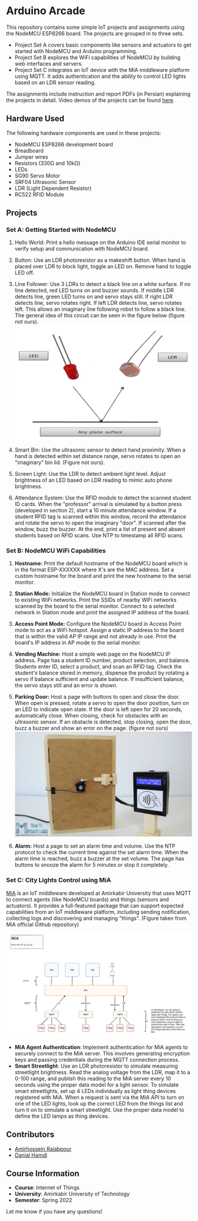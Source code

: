 # Arduino Arcade

This repository contains some simple IoT projects and assignments using the NodeMCU ESP8266 board. The projects are
grouped in to three sets.

- Project Set A covers basic components like sensors and actuators to get started with NodeMCU and Arduino programming.
- Project Set B explores the WiFi capabilities of NodeMCU by building web interfaces and servers.
- Project Set C integrates an IoT device with the MiA middleware platform using MQTT. It adds authentication and the
  ability to control LED lights based on an LDR sensor reading.

The assignments include instruction and report PDFs (in Persian) explaining the projects in detail. Video demos of the
projects can be found [here]().

## Hardware Used

The following hardware components are used in these projects:

- NodeMCU ESP8266 development board
- Breadboard
- Jumper wires
- Resistors (330Ω and 10kΩ)
- LEDs
- SG90 Servo Motor
- SRF04 Ultrasonic Sensor
- LDR (Light Dependent Resistor)
- RC522 RFID Module

## Projects

### Set A: Getting Started with NodeMCU

1. Hello World: Print a hello message on the Arduino IDE serial monitor to verify setup and communication with NodeMCU
   board.

2. Button: Use an LDR photoresistor as a makeshift button. When hand is placed over LDR to block light, toggle an LED
   on. Remove hand to toggle LED off.

3. Line Follower: Use 3 LDRs to detect a black line on a white surface. If no line detected, red LED turns on and buzzer
   sounds. If middle LDR detects line, green LED turns on and servo stays still. If right LDR detects line, servo
   rotates right. If left LDR detects line, servo rotates left. This allows an imaginary line following robot to follow
   a black line. The general idea of this circuit can be seen in the figure below (figure not
   ours).  ![LDR](figs/LDR.png)

4. Smart Bin: Use the ultrasonic sensor to detect hand proximity. When a hand is detected within set distance range,
   servo rotates to open an "imaginary" bin lid. (Figure not ours).

5. Screen Light: Use the LDR to detect ambient light level. Adjust brightness of an LED based on LDR reading to mimic
   auto phone brightness.

6. Attendance System: Use the RFID module to detect the scanned student ID cards. When the "professor" arrival is
   simulated by a button press (developed in section 2), start a 10 minute attendance window. If a student RFID tag is
   scanned within this window, record the attendance and rotate the servo to open the imaginary "door". If scanned after
   the window, buzz the buzzer. At the end, print a list of present and absent students based on RFID scans. Use NTP to
   timestamp all RFID scans.

### Set B: NodeMCU WiFi Capabilities

1. **Hostname:** Print the default hostname of the NodeMCU board which is in the format ESP-XXXXXX where X's are the MAC
   address. Set a custom hostname for the board and print the new hostname to the serial monitor.

2. **Station Mode:** Initialize the NodeMCU board in Station mode to connect to existing WiFi networks. Print the SSIDs
   of nearby WiFi networks scanned by the board to the serial monitor. Connect to a selected network in Station mode and
   print the assigned IP address of the board.

3. **Access Point Mode:** Configure the NodeMCU board in Access Point mode to act as a WiFi hotspot. Assign a static IP
   address to the board that is within the valid AP IP range and not already in use. Print the board's IP address in AP
   mode to the serial monitor.

4. **Vending Machine:** Host a simple web page on the NodeMCU IP address. Page has a student ID number, product
   selection, and balance. Students enter ID, select a product, and scan an RFID tag. Check the student's balance stored
   in memory, dispense the product by rotating a servo if balance sufficient and update balance. If insufficient
   balance, the servo stays still and an error is shown.

5. **Parking Door:** Host a page with buttons to open and close the door. When open is pressed, rotate a servo to open
   the door position, turn on an LED to indicate open state. If the door is left open for 20 seconds, automatically
   close. When closing, check for obstacles with an ultrasonic sensor. If an obstacle is detected, stop closing, open
   the door, buzz a buzzer and show an error on the page. (figure not ours) ![Parking Door](figs/Parking_Door.png)

6. **Alarm:** Host a page to set an alarm time and volume. Use the NTP protocol to check the current time against the
   set alarm time. When the alarm time is reached, buzz a buzzer at the set volume. The page has buttons to snooze the
   alarm for 5 minutes or stop it completely.

### Set C: City Lights Control using MiA

[MiA](https://github.com/I1820/mia) is an IoT middleware developed at Amirkabir University that uses MQTT to connect
agents (like NodeMCU boards) and things (sensors and actuators).
It provides a full-featured package that can support expected capabilities from an IoT middleware platform, including
sending notification, collecting logs and discovering and managing "things". (Figure taken from MiA official Github
repository)

![MiA](figs/MiA_Architecture.png)

- **MiA Agent Authentication**: Implement authentication for MiA agents to securely connect to the MiA server. This
  involves generating encryption keys and passing credentials during the MQTT connection process.
- **Smart Streetlight**: Use an LDR photoresistor to simulate measuring streetlight brightness. Read the analog voltage
  from the LDR, map it to a 0-100 range, and publish this reading to the MiA server every 10 seconds using the proper
  data model for a light sensor.
  To simulate smart streetlights, set up 4 LEDs individually as light thing devices registered with MiA. When a request
  is sent via the MiA API to turn on one of the LED lights, look up the correct LED from the things list and turn it on
  to simulate a smart streetlight. Use the proper data model to define the LED lamps as thing devices.

## Contributors

- [Amirhossein Rajabpour](https://github.com/amirhossein-Rajabpour/)
- [Danial Hamdi](https://github.com/da-nial/)

## Course Information

- **Course**: Internet of Things
- **University**: Amirkabir University of Technology
- **Semester**: Spring 2022

Let me know if you have any questions!